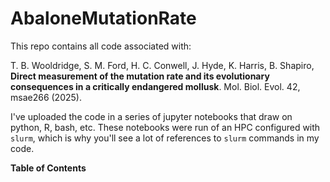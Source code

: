 # AbaloneMutationRate

This repo contains all code associated with:


T. B. Wooldridge, S. M. Ford, H. C. Conwell, J. Hyde, K. Harris, B. Shapiro, **Direct measurement of the mutation rate and its evolutionary consequences in a critically endangered mollusk**. Mol. Biol. Evol. 42, msae266 (2025).

I've uploaded the code in a series of jupyter notebooks that draw on python, R, bash, etc. These notebooks were run of an HPC configured with `slurm`, which is why you'll see a lot of references to `slurm` commands in my code.

**Table of Contents**

